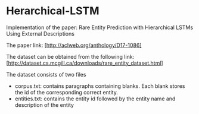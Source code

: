 # Herarchical-LSTM
Implementation of the paper: Rare Entity Prediction with Hierarchical LSTMs Using External Descriptions

The paper link: [http://aclweb.org/anthology/D17-1086]

The dataset can be obtained from the following link: [http://dataset.cs.mcgill.ca/downloads/rare_entity_dataset.html]

The dataset consists of two files
* corpus.txt: contains paragraphs containing blanks. Each blank stores the id of the corresponding correct entity.
* entities.txt: contains the entity id followed by the entity name and description of the entity



